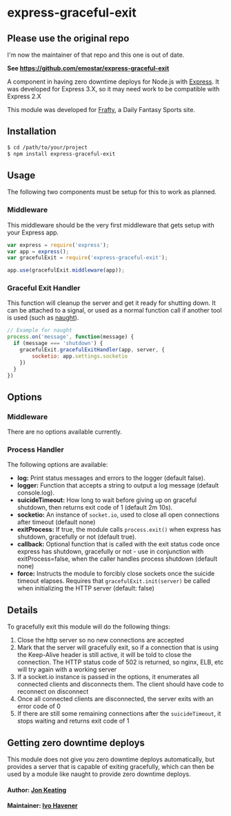 # express-graceful-exit

## Please use the original repo

I'm now the maintainer of that repo and this one is out of date.

__See https://github.com/emostar/express-graceful-exit__

A component in having zero downtime deploys for Node.js with [Express](http://expressjs.com/). It was developed for Express 3.X, so it may need work to be compatible with Express 2.X

This module was developed for [Frafty](https://www.frafty.com/), a Daily Fantasy Sports site.

## Installation

```` bash
$ cd /path/to/your/project
$ npm install express-graceful-exit
````

## Usage

The following two components must be setup for this to work as planned.

### Middleware

This middleware should be the very first middleware that gets setup with your Express app.

```` javascript
var express = require('express');
var app = express();
var gracefulExit = require('express-graceful-exit');

app.use(gracefulExit.middleware(app));
````

### Graceful Exit Handler

This function will cleanup the server and get it ready for shutting down. It can be attached to a signal, or used as a normal function call if another tool is used (such as [naught](https://github.com/indabamusic/naught)).

```` javascript
// Example for naught
process.on('message', function(message) {
  if (message === 'shutdown') {
    gracefulExit.gracefulExitHandler(app, server, {
        socketio: app.settings.socketio
    })
  }
})
````

## Options

### Middleware

There are no options available currently.

### Process Handler

The following options are available:

* __log:__ Print status messages and errors to the logger (default false).
* __logger:__ Function that accepts a string to output a log message (default console.log).
* __suicideTimeout:__ How long to wait before giving up on graceful shutdown, then returns exit code of 1 (default 2m 10s).
* __socketio:__ An instance of `socket.io`, used to close all open connections after timeout (default none)
* __exitProcess:__ If true, the module calls `process.exit()` when express has shutdown, gracefully or not (default true).
* __callback:__ Optional function that is called with the exit status code once express has shutdown, gracefully or not - use in conjunction with exitProcess=false, when the caller handles process shutdown (default none)
* __force:__ Instructs the module to forcibly close sockets once the suicide timeout elapses. Requires that `gracefulExit.init(server)` be called when initializing the HTTP server (default: false)

## Details

To gracefully exit this module will do the following things:

1. Close the http server so no new connections are accepted
2. Mark that the server will gracefully exit, so if a connection that is using the Keep-Alive header is still active, it will be told to close the connection. The HTTP status code of 502 is returned, so nginx, ELB, etc will try again with a working server
3. If a socket.io instance is passed in the options, it enumerates all connected clients and disconnects them. The client should have code to reconnect on disconnect
4. Once all connected clients are disconnected, the server exits with an error code of 0
5. If there are still some remaining connections after the `suicideTimeout`, it stops waiting and returns exit code of 1

## Getting zero downtime deploys

This module does not give you zero downtime deploys automatically, but provides a server that is capable of exiting gracefully, which can then be used by a module like naught to provide zero downtime deploys.

#### Author: [Jon Keating](http://twitter.com/emostar)
#### Maintainer: [Ivo Havener](https://github.com/ivolucien)
